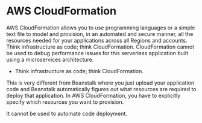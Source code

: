 # AWS CloudFormation

AWS CloudFormation allows you to use programming languages or a simple text file to model and provision, in an automated and secure manner, all the resources needed for your applications across all Regions and accounts. Think infrastructure as code; think CloudFormation. CloudFormation cannot be used to debug performance issues for this serverless application built using a microservices architecture.

- Think infrastructure as code; think CloudFormation.

This is very different from Beanstalk where you just upload your application code and Beanstalk automatically figures out what resources are required to deploy that application. In AWS CloudFormation, you have to explicitly specify which resources you want to provision.

It cannot be used to automate code deployment.
